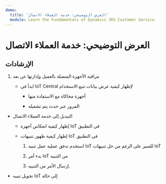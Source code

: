 ```yaml
---
demo:
  title: 'العرض التوضيحي: خدمة العملاء الاتصال'
  module: Learn the Fundamentals of Dynamics 365 Customer Service
---
```


# العرض التوضيحي: خدمة العملاء الاتصال

## الإرشادات

1. مراقبة الأجهزة المتصلة بالعميل وإدارتها عن بعد

    - ابدأ في IoT Central لإظهار كيفية عرض بيانات تتبع الاستخدام

        - أجهزة محاكاة مع الاستفادة منها

        - المرور عبر حدث يتم تشغيله

- التبديل إلى خدمة العملاء الاتصال 

    - إظهار كيفية انعكاس أجهزة IoT في التطبيق

    - إظهار كيفية ظهور تنبيهات IoT في التطبيق

        1. استخدم تدفق عملية عمل تنبيه IoT للسير على الرغم من حل تنبيهات IoT

        2. بدء أمر IoT من التنبيه

        3. إرسال الأمر من التنبيه. 

- تحويل تنبيه IoT إلى حالة

